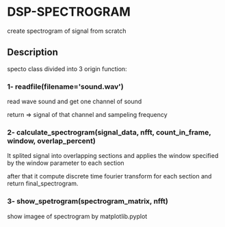 # DSP-SPECTROGRAM
create spectrogram of signal from scratch

## Description
specto class divided into 3 origin function:

### 1- readfile(filename='sound.wav')
read wave sound and get one channel of sound 

return =>  signal of that channel and sampeling frequency

### 2- calculate_spectrogram(signal_data, nfft, count_in_frame, window, overlap_percent)
It splited signal into overlapping sections and applies the window specified by the window parameter to each section

after that it compute discrete time fourier transform for each section and return final_spectrogram.

### 3- show_spetrogram(spectrogram_matrix, nfft)
show imagee of spectrogram by matplotlib.pyplot
